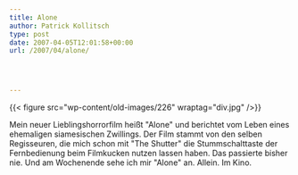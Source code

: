 ```yaml
---
title: Alone
author: Patrick Kollitsch
type: post
date: 2007-04-05T12:01:58+00:00
url: /2007/04/alone/




---
```

{{< figure src="wp-content/old-images/226" wraptag="div.jpg" />}}

Mein neuer Lieblingshorrorfilm heißt "Alone" und berichtet vom Leben eines ehemaligen siamesischen Zwillings. Der Film stammt von den selben Regisseuren, die mich schon mit "The Shutter" die Stummschalttaste der Fernbedienung beim Filmkucken nutzen lassen haben. Das passierte bisher nie. Und am Wochenende sehe ich mir "Alone" an. Allein. Im Kino.
